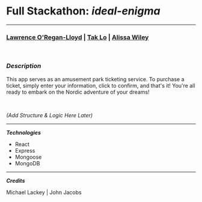 # Full Stackathon: _ideal-enigma_

---

### [Lawrence O'Regan-Lloyd](https://www.linkedin.com/in/lawrenceol/) | [Tak Lo](https://www.linkedin.com/in/takkwanlo/) | [Alissa Wiley](https://www.linkedin.com/in/alissaestelle/)

<br>

### **_Description_**

This app serves as an amusement park ticketing service. To purchase a ticket, simply enter your information, click to confirm, and that's it! You're all ready to embark on the Nordic adventure of your dreams!

<br>

_(Add Structure & Logic Here Later)_

---

**_Technologies_**

- React
- Express
- Mongoose
- MongoDB

---

**_Credits_**

Michael Lackey | John Jacobs

